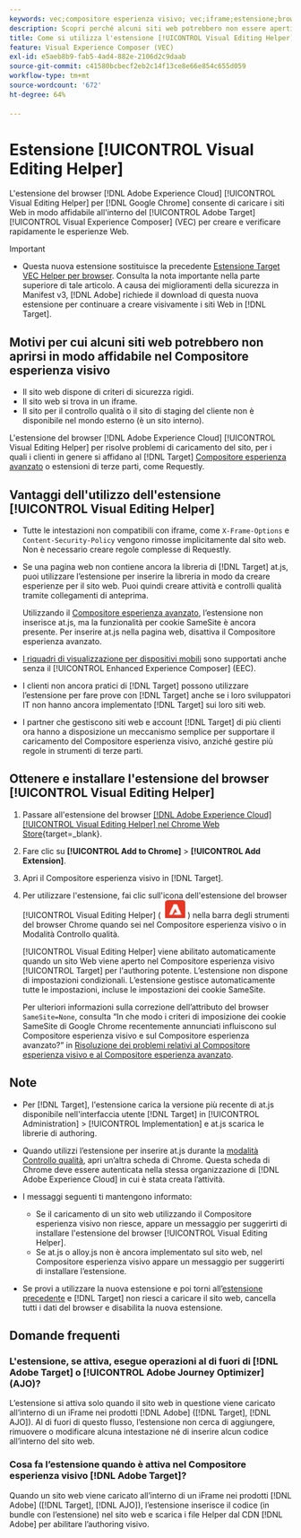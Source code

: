 ```yaml
---
keywords: vec;compositore esperienza visivo; vec;iframe;estensione;browser;faq
description: Scopri perché alcuni siti web potrebbero non essere aperti in modo affidabile nel [!UICONTROL Visual Experience Composer] (VEC). L'estensione del browser [!UICONTROL Visual Editing Helper] consente di caricare i siti Web in modo affidabile nel Compositore esperienza visivo.
title: Come si utilizza l'estensione [!UICONTROL Visual Editing Helper]?
feature: Visual Experience Composer (VEC)
exl-id: e5aeb8b9-fab5-4ad4-882e-2106d2c9daab
source-git-commit: c41580bcbecf2eb2c14f13ce8e66e854c655d059
workflow-type: tm+mt
source-wordcount: '672'
ht-degree: 64%

---
```


# Estensione [!UICONTROL Visual Editing Helper]

L&#39;estensione del browser [!DNL Adobe Experience Cloud] [!UICONTROL Visual Editing Helper] per [!DNL Google Chrome] consente di caricare i siti Web in modo affidabile all&#39;interno del [!UICONTROL Adobe Target] [!UICONTROL Visual Experience Composer] (VEC) per creare e verificare rapidamente le esperienze Web.

>[!IMPORTANT]
>
>* Questa nuova estensione sostituisce la precedente [Estensione Target VEC Helper per browser](/help/main/c-experiences/c-visual-experience-composer/r-troubleshoot-composer/vec-helper-browser-extension.md). Consulta la nota importante nella parte superiore di tale articolo. A causa dei miglioramenti della sicurezza in Manifest v3, [!DNL Adobe] richiede il download di questa nuova estensione per continuare a creare visivamente i siti Web in [!DNL Target].

## Motivi per cui alcuni siti web potrebbero non aprirsi in modo affidabile nel Compositore esperienza visivo

* Il sito web dispone di criteri di sicurezza rigidi.
* Il sito web si trova in un iframe.
* Il sito per il controllo qualità o il sito di staging del cliente non è disponibile nel mondo esterno (è un sito interno).

L&#39;estensione del browser [!DNL Adobe Experience Cloud] [!UICONTROL Visual Editing Helper] per risolve problemi di caricamento del sito, per i quali i clienti in genere si affidano al [!DNL Target] [Compositore esperienza avanzato](/help/main/administrating-target/visual-experience-composer-set-up.md#eec) o estensioni di terze parti, come Requestly.

## Vantaggi dell&#39;utilizzo dell&#39;estensione [!UICONTROL Visual Editing Helper]

* Tutte le intestazioni non compatibili con iframe, come `X-Frame-Options` e `Content-Security-Policy` vengono rimosse implicitamente dal sito web. Non è necessario creare regole complesse di Requestly.
* Se una pagina web non contiene ancora la libreria di [!DNL Target] at.js, puoi utilizzare l’estensione per inserire la libreria in modo da creare esperienze per il sito web. Puoi quindi creare attività e controlli qualità tramite collegamenti di anteprima.

  Utilizzando il [Compositore esperienza avanzato](/help/main/administrating-target/visual-experience-composer-set-up.md#eec), l’estensione non inserisce at.js, ma la funzionalità per cookie SameSite è ancora presente. Per inserire at.js nella pagina web, disattiva il Compositore esperienza avanzato.

* [I riquadri di visualizzazione per dispositivi mobili](/help/main/c-experiences/c-visual-experience-composer/mobile-viewports.md) sono supportati anche senza il [!UICONTROL Enhanced Experience Composer] (EEC).
* I clienti non ancora pratici di [!DNL Target] possono utilizzare l’estensione per fare prove con [!DNL Target] anche se i loro sviluppatori IT non hanno ancora implementato [!DNL Target] sui loro siti web.
* I partner che gestiscono siti web e account [!DNL Target] di più clienti ora hanno a disposizione un meccanismo semplice per supportare il caricamento del Compositore esperienza visivo, anziché gestire più regole in strumenti di terze parti.

## Ottenere e installare l&#39;estensione del browser [!UICONTROL Visual Editing Helper]

1. Passare all&#39;estensione del browser [[!DNL Adobe Experience Cloud] [!UICONTROL Visual Editing Helper] nel Chrome Web Store](https://chrome.google.com/webstore/detail/adobe-experience-cloud-vi/kgmjjkfjacffaebgpkpcllakjifppnca){target=_blank}.
1. Fare clic su **[!UICONTROL Add to Chrome]** > **[!UICONTROL Add Extension]**.
1. Apri il Compositore esperienza visivo in [!DNL Target].
1. Per utilizzare l&#39;estensione, fai clic sull&#39;icona dell&#39;estensione del browser [!UICONTROL Visual Editing Helper] ( ![icona Estensione editing video](/help/main/c-experiences/c-visual-experience-composer/r-troubleshoot-composer/assets/visual-editing-helper.png) ) nella barra degli strumenti del browser Chrome quando sei nel Compositore esperienza visivo o in Modalità Controllo qualità.

   [!UICONTROL Visual Editing Helper] viene abilitato automaticamente quando un sito Web viene aperto nel Compositore esperienza visivo [!UICONTROL Target] per l&#39;authoring potente. L’estensione non dispone di impostazioni condizionali. L’estensione gestisce automaticamente tutte le impostazioni, incluse le impostazioni dei cookie SameSite.

   Per ulteriori informazioni sulla correzione dell’attributo del browser `SameSite=None`, consulta “In che modo i criteri di imposizione dei cookie SameSite di Google Chrome recentemente annunciati influiscono sul Compositore esperienza visivo e sul Compositore esperienza avanzato?” in [Risoluzione dei problemi relativi al Compositore esperienza visivo e al Compositore esperienza avanzato](/help/main/c-experiences/c-visual-experience-composer/r-troubleshoot-composer/issues-related-to-the-visual-experience-composer-vec-and-enhanced-experience-composer-eec.md).

## Note

* Per [!DNL Target], l&#39;estensione carica la versione più recente di at.js disponibile nell&#39;interfaccia utente [!DNL Target] in [!UICONTROL Administration] > [!UICONTROL Implementation] e at.js scarica le librerie di authoring.
* Quando utilizzi l’estensione per inserire at.js durante la [modalità Controllo qualità](/help/main/c-activities/c-activity-qa/activity-qa.md), apri un’altra scheda di Chrome. Questa scheda di Chrome deve essere autenticata nella stessa organizzazione di [!DNL Adobe Experience Cloud] in cui è stata creata l’attività.
* I messaggi seguenti ti mantengono informato:

   * Se il caricamento di un sito web utilizzando il Compositore esperienza visivo non riesce, appare un messaggio per suggerirti di installare l&#39;estensione del browser [!UICONTROL Visual Editing Helper].
   * Se at.js o alloy.js non è ancora implementato sul sito web, nel Compositore esperienza visivo appare un messaggio per suggerirti di installare l’estensione.
* Se provi a utilizzare la nuova estensione e poi torni all’[estensione precedente](/help/main/c-experiences/c-visual-experience-composer/r-troubleshoot-composer/vec-helper-browser-extension.md) e [!DNL Target] non riesci a caricare il sito web, cancella tutti i dati del browser e disabilita la nuova estensione.

## Domande frequenti

### L&#39;estensione, se attiva, esegue operazioni al di fuori di [!DNL Adobe Target] o [!UICONTROL Adobe Journey Optimizer] (AJO)?

L’estensione si attiva solo quando il sito web in questione viene caricato all’interno di un iFrame nei prodotti [!DNL Adobe] ([!DNL Target], [!DNL AJO]). Al di fuori di questo flusso, l’estensione non cerca di aggiungere, rimuovere o modificare alcuna intestazione né di inserire alcun codice all’interno del sito web.

### Cosa fa l’estensione quando è attiva nel Compositore esperienza visivo [!DNL Adobe Target]?

Quando un sito web viene caricato all’interno di un iFrame nei prodotti [!DNL Adobe] ([!DNL Target], [!DNL AJO]), l’estensione inserisce il codice (in bundle con l’estensione) nel sito web e scarica i file Helper dal CDN [!DNL Adobe] per abilitare l’authoring visivo.
